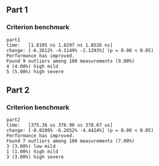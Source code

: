 ## Part 1

### Criterion benchmark

```
part1
time:   [1.8105 ns 1.8297 ns 1.8526 ns]
change: [-6.2612% -4.1149% -2.1293%] (p = 0.00 < 0.05)
Performance has improved.
Found 9 outliers among 100 measurements (9.00%)
4 (4.00%) high mild
5 (5.00%) high severe
```

## Part 2

### Criterion benchmark

```
part2
time:   [375.36 us 376.90 us 378.67 us]
change: [-8.0208% -6.2652% -4.4424%] (p = 0.00 < 0.05)
Performance has improved.
Found 7 outliers among 100 measurements (7.00%)
3 (3.00%) low mild
1 (1.00%) high mild
3 (3.00%) high severe
```